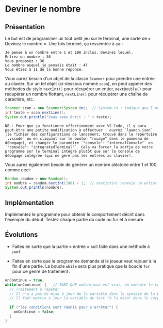 # Deviner le nombre

## Présentation

Le but est de programmer un tout petit jeu sur le terminal, une sorte  de « Devinez le nombre ». Une fois terminé, ça ressemble à ça :

```
Je pense à un nombre entre 1 et 100 inclus. Devinez lequel.
Entrez un nombre : 36
Vous proposez : 36
Le nombre auquel je pensais était : 47
Vous étiez à 11 de la bonne réponse.
```

Vous aurez besoin d'un objet de la classe `Scanner` pour prendre une entrée au clavier. Sur un tel objet (ci-dessous nommé `scan`), on peut appeler des méthodes du style `nextInt()` pour récupérer un entier, `nextDouble()` pour récupérer un nombre flottant, `nextLine()` pour récupérer une chaîne de caractère, etc.

```java
Scanner scan = new Scanner(System.in);  // System.in : indique que l'on "scanne" le clavier
int texte = scan.nextLine();
System.out.println("Vous avez écrit : " + texte);
```

    NB : Pour que ça fonctionne effectivement avec VS Code, il y aura peut-être une petite modification à effectuer : ouvrez `launch.json` (le fichier des configurations de lancement, trouvé dans le répertoire `.vscode` ou en cliquant sur le bouton "rouage" dans le panneau de débogage), et changez le paramètre `"console": "internalConsole"` en `"console": "integratedTerminal"`. Cela va forcer la sortie de votre programme sur le terminal intégré plutôt que sur la console de débogage intégrée (qui ne gère pas les entrées au clavier).

Vous aurez également besoin de générer un nombre aléatoire entre 1 et 100, comme ceci :

```java
Random random = new Random();
int nombre = random.nextInt(100) + 1;  // nextInt(n) renvoie un entier entre 0 et n-1
System.out.println(nombre);
```

## Implémentation

Implémentez le programme pour obtenir le comportement décrit dans l'exemple du début. Testez chaque partie du code au fur et à mesure.

## Évolutions

- Faites en sorte que la partie « entrée » soit faite dans une méthode à part.

- Faites en sorte que le programme demande si le joueur veut rejouer à la fin d'une partie. La boucle `while` sera plus pratique que la boucle `for` pour ce genre de traitement :

```java
onContinue = true;
while(onContinue) {   // TANT QUE onContinue est vrai, on exécute le corps de la boucle
  // Traitement à répéter
  // Il n'a a pas de mise à jour de la variable dans la syntaxe de la boucle while (contrairement à for)
  // Il faut mettre à jour la variable de test "à la main" dans le corps pour que la boucle finisse par s'arrêter
  
  if ("les conditions sont réunis pour s'arrêter") {
    onContinue = false;
  }
}
```
